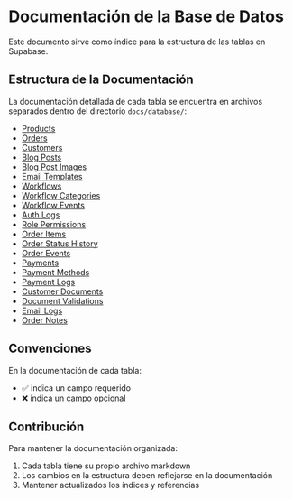 # Documentación de la Base de Datos

Este documento sirve como índice para la estructura de las tablas en Supabase.

## Estructura de la Documentación

La documentación detallada de cada tabla se encuentra en archivos separados dentro del directorio `docs/database/`:

- [Products](docs/database/products.md)
- [Orders](docs/database/orders.md)
- [Customers](docs/database/customers.md)
- [Blog Posts](docs/database/blog-posts.md)
- [Blog Post Images](docs/database/blog-post-images.md)
- [Email Templates](docs/database/email-templates.md)
- [Workflows](docs/database/workflows.md)
- [Workflow Categories](docs/database/workflow_categories.md)
- [Workflow Events](docs/database/workflow_events.md)
- [Auth Logs](docs/database/auth_logs.md)
- [Role Permissions](docs/database/role_permissions.md)
- [Order Items](docs/database/order_items.md)
- [Order Status History](docs/database/order_status_history.md)
- [Order Events](docs/database/order_events.md)
- [Payments](docs/database/payments.md)
- [Payment Methods](docs/database/payment_methods.md)
- [Payment Logs](docs/database/payment_logs.md)
- [Customer Documents](docs/database/customer_documents.md)
- [Document Validations](docs/database/document_validations.md)
- [Email Logs](docs/database/email_logs.md)
- [Order Notes](docs/database/order_notes.md)

## Convenciones

En la documentación de cada tabla:
- ✅ indica un campo requerido
- ❌ indica un campo opcional

## Contribución

Para mantener la documentación organizada:
1. Cada tabla tiene su propio archivo markdown
2. Los cambios en la estructura deben reflejarse en la documentación
3. Mantener actualizados los índices y referencias
